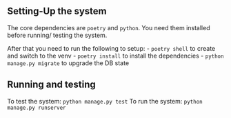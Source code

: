 ## Setting-Up the system
The core dependencies are `poetry` and `python`. You need them installed before
running/ testing the system.

After that you need to run the following to setup:
    - `poetry shell` to create and switch to the venv
    - `poetry install` to install the dependencies
    - `python manage.py migrate` to upgrade the DB state

## Running and testing
To test the system:
    `python manage.py test`
To run the system:
    `python manage.py runserver`